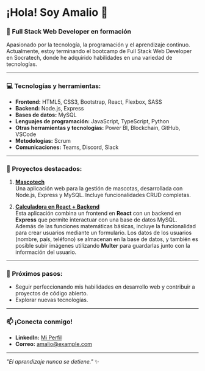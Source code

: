 # ¡Hola! Soy Amalio 👋  

### 🚀 Full Stack Web Developer en formación  
Apasionado por la tecnología, la programación y el aprendizaje continuo. Actualmente, estoy terminando el bootcamp de Full Stack Web Developer en Socratech, donde he adquirido habilidades en una variedad de tecnologías.  

---

### 💻 Tecnologías y herramientas:  
- **Frontend:** HTML5, CSS3, Bootstrap, React, Flexbox, SASS  
- **Backend:** Node.js, Express  
- **Bases de datos:** MySQL  
- **Lenguajes de programación:** JavaScript, TypeScript, Python  
- **Otras herramientas y tecnologías:** Power BI, Blockchain, GitHub, VSCode  
- **Metodologías:** Scrum  
- **Comunicaciones:** Teams, Discord, Slack  

---

### 🌟 Proyectos destacados:  

1. **[Mascotech](https://github.com/tuusuario/mascotex)**  
   Una aplicación web para la gestión de mascotas, desarrollada con Node.js, Express y MySQL. Incluye funcionalidades CRUD completas.  

2. **[Calculadora en React + Backend](https://github.com/tuusuario/calculadora-react)**  
   Esta aplicación combina un frontend en **React** con un backend en **Express** que permite interactuar con una base de datos MySQL. Además de las funciones matemáticas básicas, incluye la funcionalidad para crear usuarios mediante un formulario. Los datos de los usuarios (nombre, país, teléfono) se almacenan en la base de datos, y también es posible subir imágenes utilizando **Multer** para guardarlas junto con la información del usuario.  


---

### 🎯 Próximos pasos:  
- Seguir perfeccionando mis habilidades en desarrollo web y contribuir a proyectos de código abierto.  
- Explorar nuevas tecnologías.  

---

### 📫 ¡Conecta conmigo!  
- **LinkedIn:** [Mi Perfil](https://linkedin.com/in/amaliogs)  
- **Correo:** [amalio@example.com](amalio.suarez@gmail.com)  

---

*"El aprendizaje nunca se detiene."* ✨  
